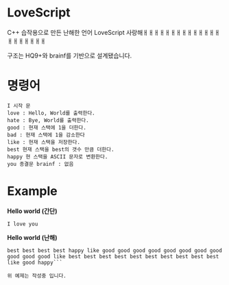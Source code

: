 # LoveScript
C++ 습작용으로 만든 난해한 언어 LoveScript 사랑해ㅐㅐㅐㅐㅐㅐㅐㅐㅐㅐㅐㅐㅐㅐㅐㅐㅐㅐㅐㅐㅐ

구조는 HQ9+와 brainf를 기반으로 설계됐습니다.

# 명령어
```
I 시작 문
love : Hello, World를 출력한다.
hate : Bye, World를 출력한다.
good : 현재 스택에 1을 더한다.
bad : 현재 스택에 1을 감소한다
like : 현재 스택을 저장한다.
best 현재 스택을 best의 갯수 만큼 더한다.
happy 현 스택을 ASCII 문자로 변환한다.
you 종결문 brainf : 없음
```

# Example

**Hello world (간단)**

```I love you```

**Hello world (난해)**

```I good good like best best best best best best best best best best best best best best best best best best best best best best best best best best best best best best best best
best best best best happy like good good good good good good good good good good good like best best best best best best best best best best like good happy```

위 예제는 작성중 입니다.
